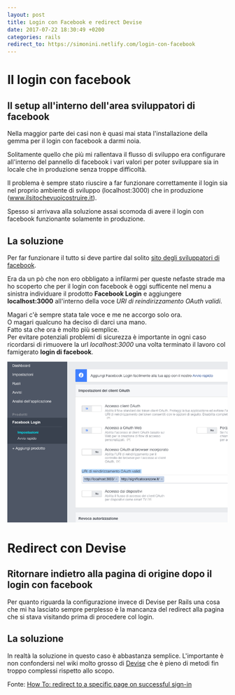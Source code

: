 ```yaml
---
layout: post
title: Login con Facebook e redirect Devise
date: 2017-07-22 18:30:49 +0200
categories: rails
redirect_to: https://simonini.netlify.com/login-con-facebook
---
```


# Il login con facebook


## Il setup all'interno dell'area sviluppatori di facebook

Nella maggior parte dei casi non è quasi mai stata l'installazione della gemma per il login con facebook a darmi noia.

Solitamente quello che più mi rallentava il flusso di sviluppo era configurare all'interno del pannello di facebook i vari valori per poter sviluppare sia in locale che in produzione senza troppe difficoltà.

Il problema è sempre stato riuscire a far funzionare correttamente il login sia nel proprio ambiente di sviluppo (localhost:3000) che in produzione (www.ilsitochevuoicostruire.it).

Spesso si arrivava alla soluzione assai scomoda di avere il login con facebook funzionante solamente in produzione.

## La soluzione

Per far funzionare il tutto si deve partire dal solito [sito degli sviluppatori di facebook](http://developer.facebook.om/).

Era da un pò che non ero obbligato a infilarmi per queste nefaste strade ma ho scoperto che per il login con facebook è oggi sufficente nel menu a sinistra individuare il prodotto __Facebook Login__ e aggiungere __localhost:3000__ all'interno della voce _URI di reindirizzamento OAuth validi_.

Magari c'è sempre stata tale voce e me ne accorgo solo ora.  
O magari qualcuno ha deciso di darci una mano.  
Fatto sta che ora è molto più semplice.  
Per evitare potenziali problemi di sicurezza è importante in ogni caso ricordarsi di rimuovere la url _localhost:3000_ una volta terminato il lavoro col famigerato __login di facebook__.

![Impostazioni facebook login](/assets/facebook_login.png)


# Redirect con Devise

## Ritornare indietro alla pagina di origine dopo il login con facebook

Per quanto riguarda la configurazione invece di Devise per Rails una cosa che mi ha lasciato sempre perplesso è la mancanza del redirect alla pagina che si stava visitando prima di procedere col login.

## La soluzione

In realtà la soluzione in questo caso è abbastanza semplice.
L'importante è non confondersi nel wiki molto grosso di [Devise](https://github.com/plataformatec/devise/wiki/How-To:-redirect-to-a-specific-page-on-successful-sign-in) che è pieno di metodi fin troppo complessi rispetto allo scopo.

<script src="https://gist.github.com/simonini/ab0552ad3b9dca6e46f0b6025337183d.js"></script>

Fonte: [How To: redirect to a specific page on successful sign-in](https://github.com/plataformatec/devise/wiki/How-To:-redirect-to-a-specific-page-on-successful-sign-in)
